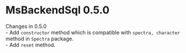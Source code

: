 # MsBackendSql 0.5.0

Changes in 0.5.0  
    - Add `constructor` method which is compatible with `spectra, character` method in `Spectra` package.  
    - Add `reset` method.  
